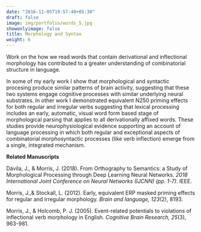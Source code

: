 ```yaml
---
date: "2016-11-05T19:57:40+05:30"
draft: false
image: img/portfolio/words_5.jpg
showonlyimage: false
title: Morphology and Syntax
weight: 6
---
```


Work on the how we read words that contain derivational and inflectional morphology has contributed to a greater understanding of combinatorial structure in language.

<!--more-->

In some of my early work I show that morphological and syntactic procesing  produce similar patterns of brain activity, suggesting that these two systems engage cognitive processes with similar underlying neural substrates.  In other work I demonstrated equivalent N250 priming effects for both regular and irregular verbs suggesting that lexical processing includes an early, automatic, visual word form based stage of morphological parsing that applies to all derivationally affixed words. These studies provide neurophysiological evidence supporting an account of language processing in which both regular and exceptional aspects of combinatorial morphosyntactic processes (like verb inflection) emerge from a single, integrated mechanism.

**Related Manuscripts**

Dávila, J., & Morris, J. (2018). From Orthography to Semantics: a Study of Morphological Processing through Deep Learning Neural Networks. *2018 International Joint Conference on Neural Networks (IJCNN) (pp. 1-7)*. IEEE.

Morris, J.,& Stockall, L. (2012). Early, equivalent ERP masked priming effects for regular and irregular morphology. *Brain and language, 123*(2), 8193. 

Morris, J., & Holcomb, P. J. (2005). Event-related potentials to violations of inflectional verb morphology in English. *Cognitive Brain Research, 25*(3), 963-981.
